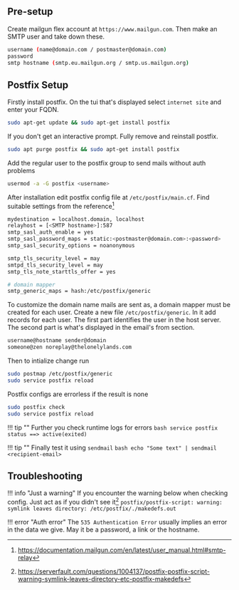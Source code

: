 ## Pre-setup

Create mailgun flex account at `https://www.mailgun.com`. Then make an SMTP user and take down these.
``` bash
username (name@domain.com / postmaster@domain.com)
password
smtp hostname (smtp.eu.mailgun.org / smtp.us.mailgun.org)
```


## Postfix Setup

Firstly install postfix. On the tui that's displayed select `internet site` and enter your FQDN.

``` bash
sudo apt-get update && sudo apt-get install postfix
```


If you don't get an interactive prompt. Fully remove and reinstall postfix.

``` bash
sudo apt purge postfix && sudo apt-get install postfix
```

Add the regular user to the postfix group to send mails without auth problems
``` bash
usermod -a -G postfix <username>
```


After installation edit postfix config file at `/etc/postfix/main.cf`. Find suitable settings from the reference[^1]
``` bash
mydestination = localhost.domain, localhost
relayhost = [<SMTP hostname>]:587
smtp_sasl_auth_enable = yes
smtp_sasl_password_maps = static:<postmaster@domain.com>:<password>
smtp_sasl_security_options = noanonymous

smtp_tls_security_level = may
smtpd_tls_security_level = may
smtp_tls_note_starttls_offer = yes

# domain mapper
smtp_generic_maps = hash:/etc/postfix/generic
```

To customize the domain name mails are sent as, a domain mapper must be created for each user. Create a new file `/etc/postfix/generic`. In it add records for each user. The first part identifies the user in the host server. The second part is what's displayed in the email's from section.

``` bash
username@hostname sender@domain
someone@zen noreplay@thelonelylands.com

```

Then to intialize change run
``` bash
sudo postmap /etc/postfix/generic
sudo service postfix reload
```


Postfix configs are errorless if the result is none

``` bash
sudo postfix check
sudo service postfix reload
```


!!! tip ""
    Further you check runtime logs for errors
    ``` bash
    service postfix status ==> active(exited)
    ```


!!! tip ""
    Finally test it using `sendmail`
    ``` bash
    echo "Some text" | sendmail <recipient-email>
    ```


## Troubleshooting

!!! info "Just a warning"
    If you encounter the warning below when checking config. Just act as if you didn't see it[^2]
    ```
    postfix/postfix-script: warning: symlink leaves directory: /etc/postfix/./makedefs.out
    ```

!!! error "Auth error"
    The `535 Authentication Error` usually implies an error in the data we give. May it be a password, a link or the hostname.




[^1]: https://documentation.mailgun.com/en/latest/user_manual.html#smtp-relay


[^2]: https://serverfault.com/questions/1004137/postfix-postfix-script-warning-symlink-leaves-directory-etc-postfix-makedefs
